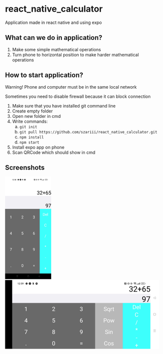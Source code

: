 <h1>react_native_calculator</h1>

<p>Application made in react native and using expo</p>

<h2>What can we do in application?</h2>
<ol>
  <li>Make some simple mathematical operations</li>
  <li>Turn phone to horizontal position to make harder mathematical operations</li>
</ol>

<h2>How to start application?</h2>
<p>Warning! Phone and computer must be in the same local network</p>
<p>Sometimes you need to disable firewall because it can block connection</p>
<ol>
  <li>Make sure that you have installed git command line</li>
  <li>Create empty folder</li>
  <li>Open new folder in cmd</li>
    <li>Write commands:
    <ol type="a" >
      <li><code>git init</code></li>
      <li><code>git pull https://github.com/szariii/react_native_calculator.git</code></li>
      <li><code>npm install</code></li>
      <li><code>npm start</code></li>
    </ol>
  </li>
    <li>Install expo app on phone</li>
  <li>Scan QRCode which should show in cmd</li>
</ol>

<h2>Screenshots</h2>
<img src="./img/img1.jpg" alt="img1" width="30%">
<img src="./img/img2.jpg" alt="img2">
